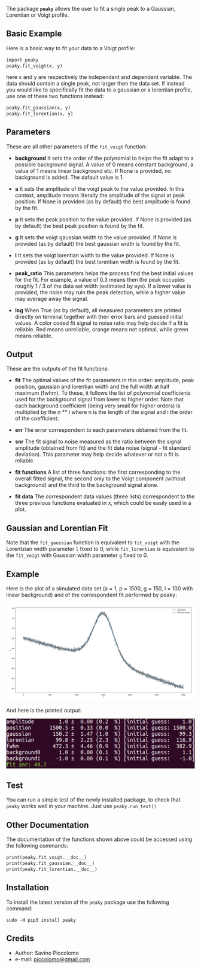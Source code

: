 The package **`peaky`** allows the user to fit a single peak to a Gaussian, Lorentian or Voigt profile. 

## Basic Example
Here is a basic way to fit your data to a Voigt profile:
```
import peaky
peaky.fit_voigt(x, y)
```
here x and y are respectively the independent and dependent variable. The data should contain a single peak, not larger then the data set. 
If instead you would like to specifically fit the data to a gaussian or a lorentian profile, use one of these two functions instead:
```
peaky.fit_gaussian(x, y)
peaky.fit_lorentian(x, y)
```

## Parameters
These are all other parameters of the `fit_voigt` function:

- **background**
It sets the order of the polynomial to helps the fit adapt to a possible background signal. A value of 0 means constant background, a value of 1 means linear background etc. If None is provided, no background is added. The dafault value is 1. 

- **a**
It sets the amplitude of the voigt peak to the value provided. In this context, amplitude means literally the amplitude of the signal at peak position. If None is provided (as by default) the best amplitude is found by the fit. 

- **p**
It sets the peak position to the value provided. If None is provided (as by default) the best peak position is found by the fit. 

- **g**
It sets the voigt gaussian width to the value provided. If None is provided (as by default) the best gaussian width is found by the fit. 

- **l**
It sets the voigt lorentian width to the value provided. If None is provided (as by default) the best lorentian width is found by the fit. 

- **peak_ratio**
This parameters helps the process find the best initial values for the fit. For example, a value of 0.3 means then the peak occupies roughly 1 / 3 of the data set width (estimated by eye). If a lower value is provided, the noise may ruin the peak detection, while a higher value may average away the signal.

- **log**
When True (as by default), all measured parameters are printed directly on terminal together with their error bars and guessed initial values. A color coded fit signal to noise ratio may help decide if a fit is reliable. Red means unreliable, orange means not optimal, while green means reliable.

## Output
These are the outputs of the fit functions:

- **fit**
The optimal values of the fit parameters in this order: amplitude, peak position, gaussian and lorentian width and the full width at half maximum (fwhm). To these, it follows the list of polynomial coefficients used for the background signal from lower to higher order. Note that each background coefficient (being very small for higher orders) is multiplied by the n ** i where n is the length of the signal and i the order of the coefficient.

- **err**
The error correspondent to each parameters obtained from the fit.

- **snr**
The fit signal to noise measured as the ratio between the signal amplitude (obtained from fit) and the fit data noise (signal - fit standard deviation). This parameter may help decide whatever or not a fit is reliable.

- **fit functions**
A list of three functions: the first corresponding to the overall fitted signal, the second only to the Voigt component (without background) and the third to the background signal alone.

- **fit data**
The correspondent data values (three lists) correspondent to the three previous functions evaluated in x, which could be easily used in a plot.

## Gaussian and Lorentian Fit
Note that the `fit_gaussian` function is equivalent to `fit_voigt` with the Lorentzian width parameter `l` fixed to 0, while `fit_lorentian` is equivalent to the `fit_voigt` with Gaussian width parameter `g` fixed to 0. 

## Example
Here is the plot of a simulated data set (a = 1, p = 1500, g = 150, l = 100 with linear background) and of the correspondent fit performed by peaky:

![example](https://github.com/piccolomo/peaky/raw/master/images/plot.png)

And here is the printed output:

![example](https://github.com/piccolomo/peaky/raw/master/images/output.png)

## Test
You can run a simple test of the newly installed package, to check that `peaky` works well in your machine. Just use `peaky.run_test()`

## Other Documentation
The documentation of the functions shown above could be accessed using the following commands:
```
print(peaky.fit_voigt.__doc__)
print(peaky.fit_gaussian.__doc__)
print(peaky.fit_lorentian.__doc__)
```

## Installation
To install the latest version of the `peaky` package use the following command:
```
sudo -H pip3 install peaky
```

## Credits
- Author: Savino Piccolomo
- e-mail: piccolomo@gmail.com
